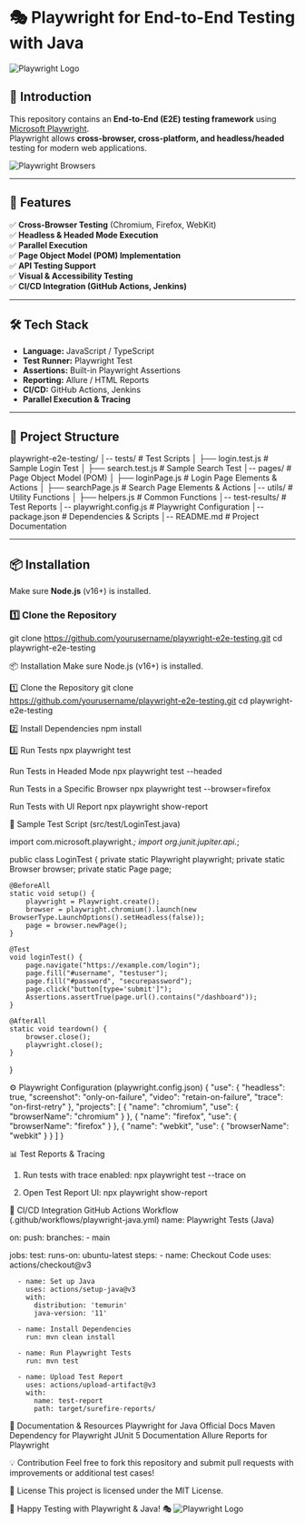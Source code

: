 # 🎭 Playwright for End-to-End Testing with Java

![Playwright Logo](https://playwright.dev/img/playwright-logo.svg)  

## 📖 Introduction  
This repository contains an **End-to-End (E2E) testing framework** using [Microsoft Playwright](https://playwright.dev/).  
Playwright allows **cross-browser, cross-platform, and headless/headed** testing for modern web applications.  

![Playwright Browsers](https://playwright.dev/img/browsers.png)  

---

## 🚀 Features  
✅ **Cross-Browser Testing** (Chromium, Firefox, WebKit)  
✅ **Headless & Headed Mode Execution**  
✅ **Parallel Execution**  
✅ **Page Object Model (POM) Implementation**  
✅ **API Testing Support**  
✅ **Visual & Accessibility Testing**  
✅ **CI/CD Integration (GitHub Actions, Jenkins)**  

---

## 🛠️ Tech Stack  
- **Language:** JavaScript / TypeScript  
- **Test Runner:** Playwright Test  
- **Assertions:** Built-in Playwright Assertions  
- **Reporting:** Allure / HTML Reports  
- **CI/CD:** GitHub Actions, Jenkins  
- **Parallel Execution & Tracing**  

---

## 📂 Project Structure  
playwright-e2e-testing/
│-- tests/                    # Test Scripts
│   ├── login.test.js          # Sample Login Test
│   ├── search.test.js         # Sample Search Test
│-- pages/                     # Page Object Model (POM)
│   ├── loginPage.js           # Login Page Elements & Actions
│   ├── searchPage.js          # Search Page Elements & Actions
│-- utils/                     # Utility Functions
│   ├── helpers.js             # Common Functions
│-- test-results/              # Test Reports
│-- playwright.config.js       # Playwright Configuration
│-- package.json               # Dependencies & Scripts
│-- README.md                  # Project Documentation


---

## 📦 Installation  
Make sure **Node.js** (v16+) is installed.  

### 1️⃣ Clone the Repository  
git clone https://github.com/yourusername/playwright-e2e-testing.git
cd playwright-e2e-testing

📦 Installation
Make sure Node.js (v16+) is installed.

1️⃣ Clone the Repository
git clone https://github.com/yourusername/playwright-e2e-testing.git
cd playwright-e2e-testing

2️⃣ Install Dependencies
npm install

3️⃣ Run Tests
npx playwright test

Run Tests in Headed Mode
npx playwright test --headed

Run Tests in a Specific Browser
npx playwright test --browser=firefox

Run Tests with UI Report
npx playwright show-report

📝 Sample Test Script (src/test/LoginTest.java)

import com.microsoft.playwright.*;
import org.junit.jupiter.api.*;

public class LoginTest {
    private static Playwright playwright;
    private static Browser browser;
    private static Page page;

    @BeforeAll
    static void setup() {
        playwright = Playwright.create();
        browser = playwright.chromium().launch(new BrowserType.LaunchOptions().setHeadless(false));
        page = browser.newPage();
    }

    @Test
    void loginTest() {
        page.navigate("https://example.com/login");
        page.fill("#username", "testuser");
        page.fill("#password", "securepassword");
        page.click("button[type='submit']");
        Assertions.assertTrue(page.url().contains("/dashboard"));
    }

    @AfterAll
    static void teardown() {
        browser.close();
        playwright.close();
    }
}

⚙️ Playwright Configuration (playwright.config.json)
{
  "use": {
    "headless": true,
    "screenshot": "only-on-failure",
    "video": "retain-on-failure",
    "trace": "on-first-retry"
  },
  "projects": [
    { "name": "chromium", "use": { "browserName": "chromium" } },
    { "name": "firefox", "use": { "browserName": "firefox" } },
    { "name": "webkit", "use": { "browserName": "webkit" } }
  ]
}


📊 Test Reports & Tracing
1. Run tests with trace enabled:
npx playwright test --trace on

2. Open Test Report UI:
npx playwright show-report

🤖 CI/CD Integration
GitHub Actions Workflow (.github/workflows/playwright-java.yml)
name: Playwright Tests (Java)

on:
  push:
    branches:
      - main

jobs:
  test:
    runs-on: ubuntu-latest
    steps:
      - name: Checkout Code
        uses: actions/checkout@v3

      - name: Set up Java
        uses: actions/setup-java@v3
        with:
          distribution: 'temurin'
          java-version: '11'

      - name: Install Dependencies
        run: mvn clean install

      - name: Run Playwright Tests
        run: mvn test

      - name: Upload Test Report
        uses: actions/upload-artifact@v3
        with:
          name: test-report
          path: target/surefire-reports/

📖 Documentation & Resources
Playwright for Java Official Docs
Maven Dependency for Playwright
JUnit 5 Documentation
Allure Reports for Playwright

💡 Contribution
Feel free to fork this repository and submit pull requests with improvements or additional test cases!

📜 License
This project is licensed under the MIT License.

🚀 Happy Testing with Playwright & Java! 🎭
![Playwright Logo](https://playwright.dev/img/playwright-logo.svg)






